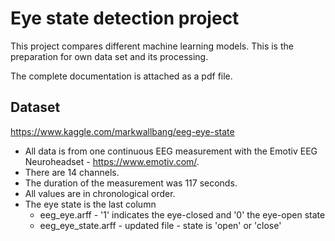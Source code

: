 # Eye state detection project
This project compares different machine learning models. This is the preparation for own data set and its processing.

The complete documentation is attached as a pdf file.

## Dataset
https://www.kaggle.com/markwallbang/eeg-eye-state

* All data is from one continuous EEG measurement with the Emotiv EEG Neuroheadset - https://www.emotiv.com/.
* There are 14 channels.
* The duration of the measurement was 117 seconds. 
* All values are in chronological order. 
* The eye state is the last column 
  * eeg_eye.arff - '1' indicates the eye-closed and '0' the eye-open state
  * eeg_eye_state.arff - updated file - state is 'open' or 'close'
